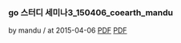 ### go 스터디 세미나3_150406_coearth_mandu

by mandu / at 2015-04-06
[PDF](https://s3.ap-northeast-2.amazonaws.com/sparcs.home/seminars/mandu-20150406-0.pptx)
[PDF](https://s3.ap-northeast-2.amazonaws.com/sparcs.home/seminars/mandu-20150406-1.pdf)
